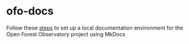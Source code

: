 # ofo-docs

Follow these [steps](https://docs.openforestobservatory.org/contributing/docs/) to set up a local documentation environment for the Open Forest Observatory project using MkDocs
